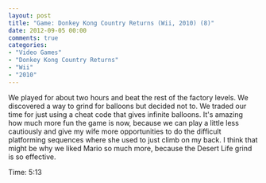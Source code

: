 ```yaml
---
layout: post
title: "Game: Donkey Kong Country Returns (Wii, 2010) (8)"
date: 2012-09-05 00:00
comments: true
categories:
- "Video Games"
- "Donkey Kong Country Returns"
- "Wii"
- "2010"
---
```


We played for about two hours and beat the rest of the factory
levels. We discovered a way to grind for balloons but decided not
to. We traded our time for just using a cheat code that gives
infinite balloons. It's amazing how much more fun the game is
now, because we can play a little less cautiously and give my
wife more opportunities to do the difficult platforming sequences
where she used to just climb on my back. I think that might be
why we liked Mario so much more, because the Desert Life grind is
so effective.

Time: 5:13
